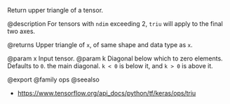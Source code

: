 Return upper triangle of a tensor.

@description
For tensors with `ndim` exceeding 2, `triu` will apply to the
final two axes.

@returns
    Upper triangle of `x`, of same shape and data type as `x`.

@param x Input tensor.
@param k Diagonal below which to zero elements. Defaults to `0`. the
    main diagonal. `k < 0` is below it, and `k > 0` is above it.

@export
@family ops
@seealso
+ <https://www.tensorflow.org/api_docs/python/tf/keras/ops/triu>
